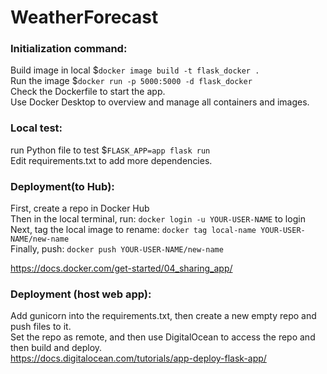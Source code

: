 # WeatherForecast

### Initialization command: 
Build image in local
$`docker image build -t flask_docker .` <br />
Run the image
$`docker run -p 5000:5000 -d flask_docker` <br />
Check the Dockerfile to start the app. <br />
Use Docker Desktop to overview and manage all containers and images. 

### Local test:
run Python file to test
$`FLASK_APP=app flask run` <br />
Edit requirements.txt to add more dependencies.

### Deployment(to Hub):
First, create a repo in Docker Hub <br/>
Then in the local terminal, run: `docker login -u YOUR-USER-NAME` to login <br/>
Next, tag the local image to rename: `docker tag local-name YOUR-USER-NAME/new-name` <br/>
Finally, push: `docker push YOUR-USER-NAME/new-name` <br/>

https://docs.docker.com/get-started/04_sharing_app/
### Deployment (host web app):
Add gunicorn into the requirements.txt, then create a new empty repo and push files to it. <br/>
Set the repo as remote, and then use DigitalOcean to access the repo and then build and deploy. <br/>
https://docs.digitalocean.com/tutorials/app-deploy-flask-app/
